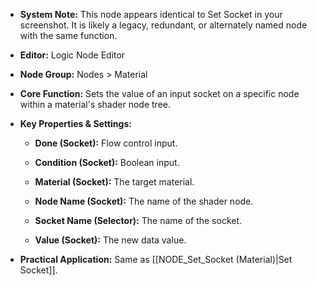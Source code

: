 - **System Note:** This node appears identical to Set Socket in your screenshot. It is likely a legacy, redundant, or alternately named node with the same function.
    
- **Editor:** Logic Node Editor
    
- **Node Group:** Nodes > Material
    
- **Core Function:** Sets the value of an input socket on a specific node within a material's shader node tree.
    
- **Key Properties & Settings:**
    
    - **Done (Socket):** Flow control input.
        
    - **Condition (Socket):** Boolean input.
        
    - **Material (Socket):** The target material.
        
    - **Node Name (Socket):** The name of the shader node.
        
    - **Socket Name (Selector):** The name of the socket.
        
    - **Value (Socket):** The new data value.
        
- **Practical Application:** Same as [[NODE_Set_Socket (Material)|Set Socket]].